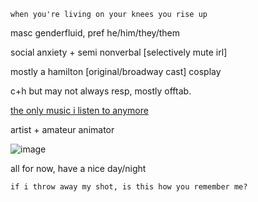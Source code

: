 `when you're living on your knees you rise up`

masc genderfluid, pref he/him/they/them

social anxiety + semi nonverbal [selectively mute irl]

mostly a hamilton [original/broadway cast] cosplay

c+h but may not always resp, mostly offtab.


[the only music i listen to anymore](https://open.spotify.com/album/1kCHru7uhxBUdzkm4gzRQc?si=EGeeSh-yQySqKlAo9uq76w)


artist + amateur animator

![image](https://github.com/user-attachments/assets/733522c9-01ff-4c36-bf43-c14b8fca20a7)

all for now, have a nice day/night

`if i throw away my shot, is this how you remember me?`

